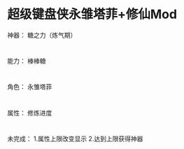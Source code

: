 # 超级键盘侠永雏塔菲+修仙Mod
神器：
  糖之力（炼气期）
#
能力：
  棒棒糖
#
角色：
  永雏塔菲
#
属性：
  修炼进度
#
未完成：
1.属性上限改变显示
2.达到上限获得神器
